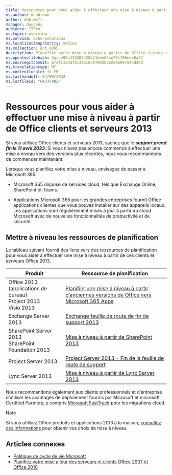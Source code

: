 ```yaml
---
title: Ressources pour vous aider à effectuer une mise à niveau à partir de Office clients et serveurs 2013
ms.author: danbrown
author: dhb-msft
manager: dougeby
audience: ITPro
ms.topic: overview
ms.service: o365-solutions
ms.localizationpriority: medium
ms.collection: Ent_O365
description: Planifiez votre mise à niveau à partir de Office clients et serveurs 2013, car le support prend fin le 11 avril 2023.
ms.openlocfilehash: 3acce92a419382420b21dee64ce77c196eeb8a42
ms.sourcegitcommit: 6fefc15dd78139316597083b702286097d45d4dd
ms.translationtype: MT
ms.contentlocale: fr-FR
ms.lasthandoff: 04/09/2022
ms.locfileid: "64737402"
---
```

# <a name="resources-to-help-you-upgrade-from-office-2013-clients-and-servers"></a>Ressources pour vous aider à effectuer une mise à niveau à partir de Office clients et serveurs 2013

Si vous utilisez Office clients et serveurs 2013, sachez que le ***support prend fin le 11 avril 2023***. Si vous n’avez pas encore commencé à effectuer une mise à niveau vers des versions plus récentes, nous vous recommandons de commencer maintenant.

Lorsque vous planifiez votre mise à niveau, envisagez de passer à Microsoft 365.

- Microsoft 365 dispose de services cloud, tels que Exchange Online, SharePoint et Teams.

- Applications Microsoft 365 pour les grandes entreprises fournit Office applications clientes que vous pouvez installer sur des appareils locaux. Les applications sont régulièrement mises à jour à partir du cloud Microsoft avec de nouvelles fonctionnalités de productivité et de sécurité.

## <a name="upgrade-planning-resources"></a>Mettre à niveau les ressources de planification

Le tableau suivant fournit des liens vers des ressources de planification pour vous aider à effectuer une mise à niveau à partir de ces clients et serveurs Office 2013.

|Produit|Ressource de planification|
|---|---|
|Office 2013 (applications de bureau)<br/>Project 2013<br/>Visio 2013|[Planifier une mise à niveau à partir d’anciennes versions de Office vers Microsoft 365 Apps](/deployoffice/endofsupport/plan-upgrade-older-versions-office.md)|
|Exchange Server 2013|[Exchange feuille de route de fin de support 2013](exchange-2013-end-of-support.md)|
|SharePoint Server 2013 <br/> SharePoint Foundation 2013|[Mise à niveau à partir de SharePoint 2013](upgrade-from-sharepoint-2013.md)|
|Project Server 2013|[Project Server 2013 - Fin de la feuille de route de support](project-server-2013-end-of-support.md)|
|Lync Server 2013|[Mise à niveau à partir de Lync Server 2013](upgrade-from-lync-2013.md)|

Nous recommandons également aux clients professionnels et d’entreprise d’utiliser les avantages de déploiement fournis par Microsoft et microsoft Certified Partners, y compris [Microsoft FastTrack](https://www.microsoft.com/fasttrack) pour les migrations cloud.

> [!NOTE]
> Si vous utilisez Office produits et applications 2013 à la maison, [consultez ces informations](plan-upgrade-previous-versions-office.md#im-a-home-user-what-do-i-do) pour obtenir vos choix de mise à niveau.

## <a name="related-articles"></a>Articles connexes

- [Politique de cycle de vie Microsoft](/lifecycle/)
- [Planifiez votre mise à jour des serveurs et clients Office 2007 et Office 2010](plan-upgrade-previous-versions-office.md)